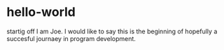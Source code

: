 # hello-world
startig off
I am Joe.
I would like to say this is the beginning of hopefully a succesful journaey in program development.
